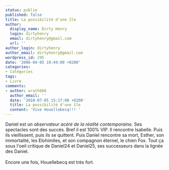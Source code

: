 ```yaml
---
status: publie
published: false
title: La possibilité d'une île
author:
  display_name: Dirty Henry
  login: dirtyhenry
  email: dirtyhenry@gmail.com
  url: ''
author_login: dirtyhenry
author_email: dirtyhenry@gmail.com
wordpress_id: 295
date: '2006-04-05 19:49:00 +0200'
categories:
- Catégories
tags:
- Livre
comments:
- author: wrath666
  author_email: ''
  date: '2010-07-05 15:17:08 +0200'
  title: La possibilité d'une île
  content: 'Vive Houellebecq!!! '
---
```

Daniel est un <span style="font-style:italic;">observateur acéré de la réalité contemporaine</span>. Ses spectacles sont des succès. Bref il est 100% VIP. Il rencontre Isabelle. Puis ils vieillissent, puis ils se quittent. Puis Daniel rencontre sa mort, Esther, son immortalité, les Elohimites, et son compagnon éternel, le chien Fox. Tout ça sous l'oeil critique de Daniel24 et Daniel25, ses successeurs dans la lignée des Daniel.<br /><br />Encore une fois, Houellebecq est très fort.
